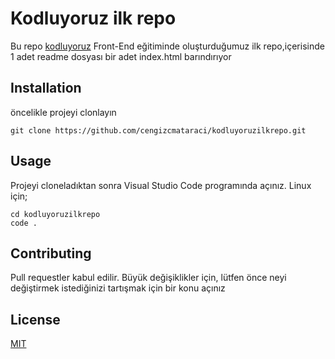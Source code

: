 
# Kodluyoruz ilk repo
 
Bu repo [kodluyoruz](kodluyoruz.org) Front-End eğitiminde oluşturduğumuz ilk repo,içerisinde 1 adet readme dosyası bir adet index.html barındırıyor

## Installation
öncelikle projeyi clonlayın

```
git clone https://github.com/cengizcmataraci/kodluyoruzilkrepo.git

```

## Usage
Projeyi cloneladıktan sonra Visual Studio Code programında açınız.
Linux için;
```
cd kodluyoruzilkrepo 
code .
```
## Contributing
Pull requestler kabul edilir. Büyük değişiklikler için, lütfen önce neyi değiştirmek istediğinizi tartışmak için bir konu açınız

## License
[MIT](google.com) 
